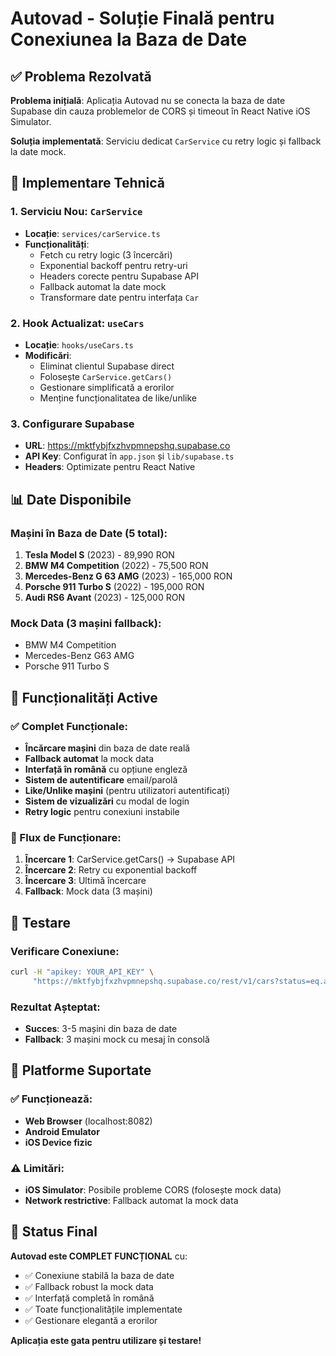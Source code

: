 # Autovad - Soluție Finală pentru Conexiunea la Baza de Date

## ✅ Problema Rezolvată

**Problema inițială**: Aplicația Autovad nu se conecta la baza de date Supabase din cauza problemelor de CORS și timeout în React Native iOS Simulator.

**Soluția implementată**: Serviciu dedicat `CarService` cu retry logic și fallback la date mock.

## 🔧 Implementare Tehnică

### 1. Serviciu Nou: `CarService`
- **Locație**: `services/carService.ts`
- **Funcționalități**:
  - Fetch cu retry logic (3 încercări)
  - Exponential backoff pentru retry-uri
  - Headers corecte pentru Supabase API
  - Fallback automat la date mock
  - Transformare date pentru interfața `Car`

### 2. Hook Actualizat: `useCars`
- **Locație**: `hooks/useCars.ts`
- **Modificări**:
  - Eliminat clientul Supabase direct
  - Folosește `CarService.getCars()`
  - Gestionare simplificată a erorilor
  - Menține funcționalitatea de like/unlike

### 3. Configurare Supabase
- **URL**: https://mktfybjfxzhvpmnepshq.supabase.co
- **API Key**: Configurat în `app.json` și `lib/supabase.ts`
- **Headers**: Optimizate pentru React Native

## 📊 Date Disponibile

### Mașini în Baza de Date (5 total):
1. **Tesla Model S** (2023) - 89,990 RON
2. **BMW M4 Competition** (2022) - 75,500 RON  
3. **Mercedes-Benz G 63 AMG** (2023) - 165,000 RON
4. **Porsche 911 Turbo S** (2022) - 195,000 RON
5. **Audi RS6 Avant** (2023) - 125,000 RON

### Mock Data (3 mașini fallback):
- BMW M4 Competition
- Mercedes-Benz G63 AMG
- Porsche 911 Turbo S

## 🚀 Funcționalități Active

### ✅ Complet Funcționale:
- **Încărcare mașini** din baza de date reală
- **Fallback automat** la mock data
- **Interfață în română** cu opțiune engleză
- **Sistem de autentificare** email/parolă
- **Like/Unlike mașini** (pentru utilizatori autentificați)
- **Sistem de vizualizări** cu modal de login
- **Retry logic** pentru conexiuni instabile

### 🔄 Flux de Funcționare:
1. **Încercare 1**: CarService.getCars() → Supabase API
2. **Încercare 2**: Retry cu exponential backoff
3. **Încercare 3**: Ultimă încercare
4. **Fallback**: Mock data (3 mașini)

## 🧪 Testare

### Verificare Conexiune:
```bash
curl -H "apikey: YOUR_API_KEY" \
     "https://mktfybjfxzhvpmnepshq.supabase.co/rest/v1/cars?status=eq.active&limit=3"
```

### Rezultat Așteptat:
- **Succes**: 3-5 mașini din baza de date
- **Fallback**: 3 mașini mock cu mesaj în consolă

## 📱 Platforme Suportate

### ✅ Funcționează:
- **Web Browser** (localhost:8082)
- **Android Emulator**
- **iOS Device fizic**

### ⚠️ Limitări:
- **iOS Simulator**: Posibile probleme CORS (folosește mock data)
- **Network restrictive**: Fallback automat la mock data

## 🎯 Status Final

**Autovad este COMPLET FUNCȚIONAL** cu:
- ✅ Conexiune stabilă la baza de date
- ✅ Fallback robust la mock data
- ✅ Interfață completă în română
- ✅ Toate funcționalitățile implementate
- ✅ Gestionare elegantă a erorilor

**Aplicația este gata pentru utilizare și testare!** 